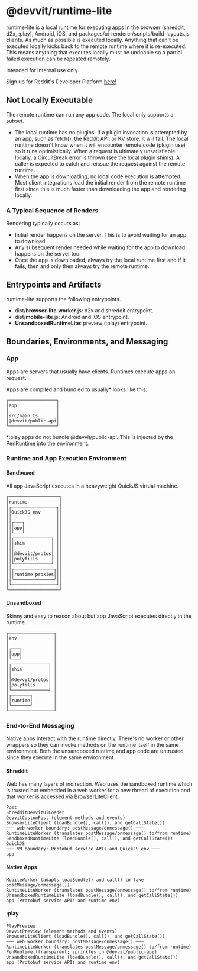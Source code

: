 # @devvit/runtime-lite

runtime-lite is a local runtime for executing apps in the browser (shreddit, d2x, :play), Android, iOS, and packages/ui-renderer/scripts/build-layouts.js clients. As much as possible is executed locally. Anything that can't be executed locally kicks back to the remote runtime where it is re-executed. This means anything that executes locally must be undoable so a partial failed execution can be repeated remotely.

Intended for internal use only.

Sign up for Reddit's Developer Platform [here!](https://developers.reddit.com)

## Not Locally Executable

The remote runtime can run any app code. The local only supports a subset.

- The local runtime has no plugins. If a plugin invocation is attempted by an app, such as fetch(), the Reddit API, or KV store, it will fail. The local runtime doesn't know when it will encounter remote code (plugin use) so it runs optimistically. When a request is ultimately unsatisfiable locally, a CircuitBreak error is thrown (see the local plugin shims). A caller is expected to catch and reissue the request against the remote runtime.
- When the app is downloading, no local code execution is attempted. Most client integrations load the initial render from the remote runtime first since this is much faster than downloading the app and rendering locally.

### A Typical Sequence of Renders

Rendering typically occurs as:

- Initial render happens on the server. This is to avoid waiting for an app to download.
- Any subsequent render needed while waiting for the app to download happens on the server too.
- Once the app is downloaded, always try the local runtime first and if it fails, then and only then always try the remote runtime.

## Entrypoints and Artifacts

runtime-lite supports the following entrypoints.

- dist/**browser-lite.worker**.js: d2x and shreddit entrypoint.
- dist/**mobile-lite**.js: Android and iOS entrypoint.
- **UnsandboxedRuntimeLite**: preview (:play) entrypoint.

## Boundaries, Environments, and Messaging

### App

Apps are servers that usually have clients. Runtimes execute apps on request.

Apps are compiled and bundled to usually\* looks like this:

```
┌──────────────────┐
│app               │
│                  │
│src/main.ts       │
│@devvit/public-api│
└──────────────────┘
```

\*:play apps do not bundle @devvit/public-api. This is injected by the PenRuntime into the environment.

### Runtime and App Execution Environment

#### Sandboxed

All app JavaScript executes in a heavyweight QuickJS virtual machine.

```
┌───────────────────┐
│runtime            │
│┌─────────────────┐│
││QuickJS env      ││
││                 ││
││┌───┐            ││
│││app│            ││
││└───┘            ││
││┌──────────────┐ ││
│││shim          │ ││
│││              │ ││
│││@devvit/protos│ ││
│││polyfills     │ ││
││└──────────────┘ ││
││┌───────────────┐││
│││runtime proxies│││
││└───────────────┘││
│└─────────────────┘│
└───────────────────┘
```

#### Unsandboxed

Skinny and easy to reason about but app JavaScript executes directly in the runtime.

```
┌─────────────────┐
│env              │
│                 │
│┌───┐            │
││app│            │
│└───┘            │
│┌──────────────┐ │
││shim          │ │
││              │ │
││@devvit/protos│ │
││polyfills     │ │
│└──────────────┘ │
│┌───────┐        │
││runtime│        │
│└───────┘        │
└─────────────────┘
```

### End-to-End Messaging

Native apps interact with the runtime directly. There's no worker or
other wrappers so they can invoke methods on the runtime itself in the
same environment. Both the unsandboxed runtime and app code are
untrusted since they execute in the same environment.

#### Shreddit

Web has many layers of indirection. Web uses the sandboxed runtime which
is trusted but embedded in a web worker for a new thread of execution
and that worker is accessed via BrowserLiteClient.

```
Post
ShredditDevvitUiLoader
DevvitCustomPost (element methods and events)
BrowserLiteClient (loadBundle(), call(), and getCallState())
─── web worker boundary: postMessage/onmessage() ───
RuntimeLiteWorker (translates postMessage/onmessage() to/from runtime)
SandboxedRuntimeLite (loadBundle(), call(), and getCallState())
QuickJS
─── VM boundary: Protobuf service APIs and QuickJS env ───
app
```

#### Native Apps

```
MobileWorker (adapts loadBundle() and call() to fake postMessage/onmessage())
RuntimeLiteWorker (translates postMessage/onmessage() to/from runtime)
UnsandboxedRuntimeLite (loadBundle(), call(), and getCallState())
app (Protobuf service APIs and runtime env)
```

#### :play

```
PlayPreview
DevvitPreview (element methods and events)
BrowserLiteClient (loadBundle(), call(), and getCallState())
─── web worker boundary: postMessage/onmessage() ───
RuntimeLiteWorker (translates postMessage/onmessage() to/from runtime)
PenRuntime (transparent; sprinkles in @devvit/public-api)
UnsandboxedRuntimeLite (loadBundle(), call(), and getCallState())
app (Protobuf service APIs and runtime env)
```

